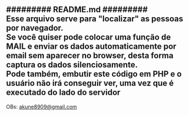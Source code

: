 ######### README.md #########<br>
Esse arquivo serve para "localizar" as pessoas por navegador.<br>
Se você quiser pode colocar uma função de MAIL e enviar os 
dados automaticamente por email sem aparecer no browser, desta forma captura os dados silenciosamente.<br>
Pode também, embutir este código em PHP e o usuário não irá conseguir ver, uma vez que é executado do lado do 
servidor<br>
-------
OBs: akune8909@gmail.com
